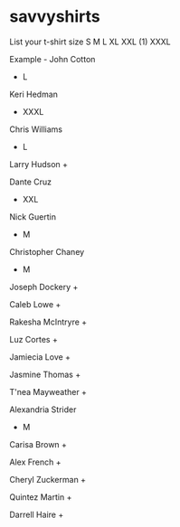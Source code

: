 # savvyshirts
List your t-shirt size S M L XL XXL (1) XXXL

Example - John Cotton
+ L

Keri Hedman
+ XXXL

Chris Williams
+ L 

Larry Hudson
+

Dante Cruz
+ XXL

Nick Guertin
+ M

Christopher Chaney
+ M

Joseph Dockery
+

Caleb Lowe
+

Rakesha McIntryre
+

Luz Cortes
+

Jamiecia Love
+

Jasmine Thomas
+

T'nea Mayweather
+

Alexandria Strider
+ M

Carisa Brown
+

Alex French
+

Cheryl Zuckerman
+

Quintez Martin
+

Darrell Haire
+
